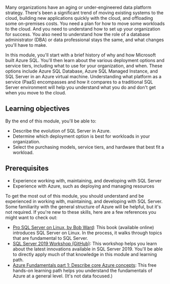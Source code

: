 Many organizations have an aging or under-engineered data platform strategy. There's been a significant trend of moving existing systems to the cloud, building new applications quickly with the cloud, and offloading some on-premises costs. You need a plan for how to move some workloads to the cloud. And you need to understand how to set up your organization for success. You also need to understand how the role of a database administrator (DBA) or data professional stays the same, and what changes you'll have to make.  

In this module, you'll start with a brief history of why and how Microsoft built Azure SQL. You'll then learn about the various deployment options and service tiers, including what to use for your organization, and when. These options include Azure SQL Database, Azure SQL Managed Instance, and SQL Server in an Azure virtual machine. Understanding what platform as a service (PaaS) encompasses and how it compares to a traditional SQL Server environment will help you understand what you do and don't get when you move to the cloud.  

## Learning objectives

By the end of this module, you'll be able to:  

- Describe the evolution of SQL Server in Azure.
- Determine which deployment option is best for workloads in your organization.
- Select the purchasing models, service tiers, and hardware that best fit a workload.

## Prerequisites

- Experience working with, maintaining, and developing with SQL Server
- Experience with Azure, such as deploying and managing resources

To get the most out of this module, you should understand and be experienced in working with, maintaining, and developing with SQL Server. Some familiarity with the general structure of Azure will be helpful, but it's not required. If you're new to these skills, here are a few references you might want to check out:  

- [Pro SQL Server on Linux, by Bob Ward](https://www.oreilly.com/library/view/pro-sql-server/9781484241288/?azure-portal=true): This book (available online) introduces SQL Server on Linux. In the process, it walks through topics that are fundamental to SQL Server.
- [SQL Server 2019 Workshop (GitHub)](https://github.com/microsoft/sqlworkshops-sql2019workshop?azure-portal=true): This workshop helps you learn about the latest innovations available in SQL Server 2019. You'll be able to directly apply much of that knowledge in this module and learning path.
- [Azure Fundamentals part 1: Describe core Azure concepts](https://docs.microsoft.com/learn/paths/az-900-describe-cloud-concepts//?azure-portal=true): This free hands-on learning path helps you understand the fundamentals of Azure at a general level. (It's not data focused.)
